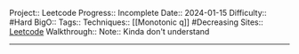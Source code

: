 Project:: Leetcode
Progress:: Incomplete
Date:: 2024-01-15
Difficulty:: #Hard
BigO:: 
Tags:: 
Techniques:: [[Monotonic q]] #Decreasing 
Sites:: [Leetcode](https://leetcode.com/problems/sliding-window-maximum/description/)
Walkthrough:: 
Note:: Kinda don't understand

---
